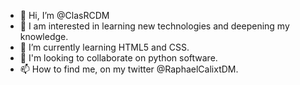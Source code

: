 - 👋 Hi, I’m @ClasRCDM
- 👀 I am interested in learning new technologies and deepening my knowledge.
- 🌱 I’m currently learning HTML5 and CSS.
- 💞️ I'm looking to collaborate on python software.
- 📫 How to find me, on my twitter @RaphaelCalixtDM.
